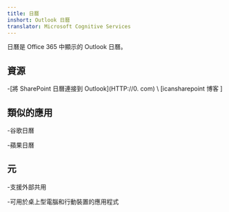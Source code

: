 ```yaml
---
title: 日曆
inshort: Outlook 日曆
translator: Microsoft Cognitive Services
---
```


日曆是 Office 365 中顯示的 Outlook 日曆。

資源
---------

-[將 SharePoint 日曆連接到
Outlook](HTTP://0. com) \ [icansharepoint 博客 \]

類似的應用
--------------------

-谷歌日曆

-蘋果日曆

元
--------

-支援外部共用

-可用於桌上型電腦和行動裝置的應用程式

